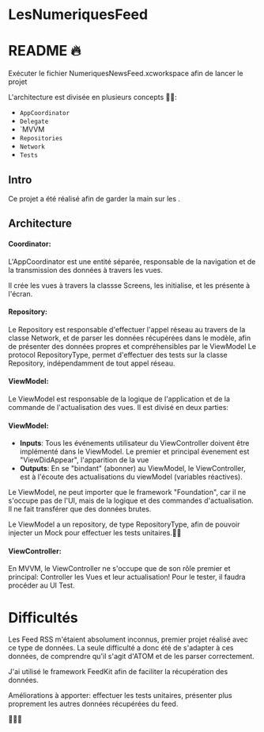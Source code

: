 # LesNumeriquesFeed
# README 🔥

Exécuter le fichier NumeriquesNewsFeed.xcworkspace afin de lancer le projet

L'architecture est divisée en plusieurs concepts 🏋️‍♀️: 
* `AppCoordinator`
* `Delegate`
* `MVVM
* `Repositories`
* `Network`
* `Tests`

## Intro

Ce projet a été réalisé afin de garder la main sur les .

## Architecture

#### Coordinator:

L'AppCoordinator est une entité séparée, responsable de la navigation et de la transmission des données à travers les vues. 

Il crée les vues à travers la classse Screens, les initialise, et les présente à l'écran.

#### Repository:

Le Repository est responsable d'effectuer l'appel réseau au travers de la classe Network, et de parser les données récupérées dans le modèle, afin de présenter des données propres et compréhensibles par le ViewModel
Le protocol RepositoryType, permet d'effectuer des tests sur la classe Repository, indépendamment de tout appel réseau.

#### ViewModel:

Le ViewModel est responsable de la logique de l'application et de la commande de l'actualisation des vues. 
Il est divisé en deux parties:
#### ViewModel:
* **Inputs**: Tous les événements utilisateur du ViewController doivent être implémenté dans le ViewModel. 
Le premier et principal évenement est "ViewDidAppear", l'apparition de la vue
* **Outputs**: 
En se "bindant" (abonner) au ViewModel, le ViewController, est à l'écoute des actualisations du viewModel (variables réactives).

Le ViewModel, ne peut importer que le framework "Foundation", car il ne s'occupe pas de l'UI, mais de la logique et des commandes d'actualisation. Il ne fait transférer que des données brutes.

Le ViewModel a un repository, de type RepositoryType, afin de pouvoir injecter un Mock pour effectuer les tests unitaires.🏋️‍♀️

#### ViewController:

En MVVM, le ViewController ne s'occupe que de son rôle premier et principal: Controller les Vues et leur actualisation!
Pour le tester, il faudra procéder au UI Test.

# Difficultés 
Les Feed RSS m'étaient absolument inconnus, premier projet réalisé avec ce type de données. 
La seule difficulté a donc été de s'adapter à ces données, de comprendre qu'il s'agit d'ATOM et de les parser correctement. 

J'ai utilisé le framework FeedKit afin de faciliter la récupération des données. 

Améliorations à apporter: effectuer les tests unitaires, présenter plus proprement les autres données récupérées du feed. 

👊👊👊
